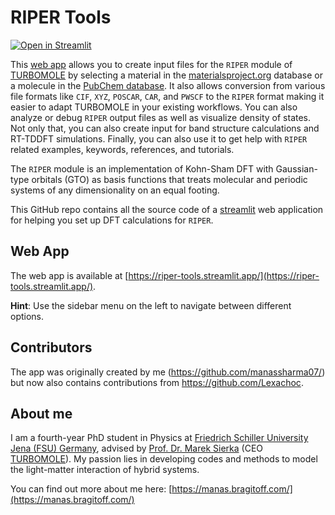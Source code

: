 # RIPER Tools 
[![Open in Streamlit](https://static.streamlit.io/badges/streamlit_badge_black_white.svg)](https://riper-tools.streamlit.app/)

This [web app](https://riper-tools.streamlit.app/) allows you to create input files for the `RIPER` module of [TURBOMOLE](https://www.turbomole.org/) by selecting a material in the [materialsproject.org](https://next-gen.materialsproject.org/) database or a molecule in the [PubChem database](https://pubchem.ncbi.nlm.nih.gov/).
It also allows conversion from various file formats like `CIF`, `XYZ`, `POSCAR`, `CAR`, and `PWSCF` to the `RIPER` format making it easier to adapt TURBOMOLE in your existing workflows.
You can also analyze or debug `RIPER` output files as well as visualize density of states. 
Not only that, you can also create input for band structure calculations and RT-TDDFT simulations.
Finally, you can also use it to get help with `RIPER` related examples, keywords, references, and tutorials.


The `RIPER` module is an implementation of Kohn-Sham DFT with Gaussian-type orbitals
(GTO) as basis functions that treats molecular and periodic systems of any dimensionality on an equal footing.

This GitHub repo contains all the source code of a [streamlit](https://streamlit.io/) web application for helping you set up DFT calculations for `RIPER`. 


## Web App
The web app is available at [https://riper-tools.streamlit.app/](https://riper-tools.streamlit.app/).

**Hint**: Use the sidebar menu on the left to navigate between different options.

## Contributors
The app was originally created by me (https://github.com/manassharma07/) but now also contains contributions from https://github.com/Lexachoc.

## About me
I am a fourth-year PhD student in Physics at [Friedrich Schiller University Jena (FSU) Germany](https://www.uni-jena.de/), advised by [Prof. Dr. Marek Sierka](https://www.cmsg.uni-jena.de/) (CEO [TURBOMOLE](https://www.turbomole.org/)).
My passion lies in developing codes and methods to model the light-matter interaction of hybrid systems. 

You can find out more about me here: [https://manas.bragitoff.com/](https://manas.bragitoff.com/)
